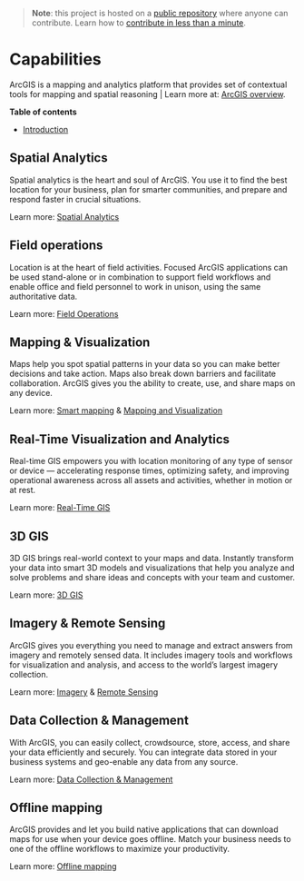 > **Note**: this project is hosted on a [public repository](https://github.com/hhkaos/awesome-arcgis) where anyone can contribute. Learn how to [contribute in less than a minute](https://github.com/hhkaos/awesome-arcgis/blob/master/CONTRIBUTING.md#contributions).

# Capabilities

ArcGIS is a mapping and analytics platform that provides set of contextual tools for mapping and spatial reasoning | Learn more at: [ArcGIS overview](https://www.esri.com/es-es/arcgis/about-arcgis/overview).

<!-- START doctoc generated TOC please keep comment here to allow auto update -->
<!-- DON'T EDIT THIS SECTION, INSTEAD RE-RUN doctoc TO UPDATE -->
**Table of contents**

- [Introduction](#introduction)

<!-- END doctoc generated TOC please keep comment here to allow auto update -->

## Spatial Analytics

Spatial analytics is the heart and soul of ArcGIS. You use it to find the best location for your business, plan for smarter communities, and prepare and respond faster in crucial situations.

Learn more: [Spatial Analytics](./spatial-analysis/README.md)

## Field operations

Location is at the heart of field activities. Focused ArcGIS applications can be used stand-alone or in combination to support field workflows and enable office and field personnel to work in unison, using the same authoritative data.

Learn more: [Field Operations](https://www.esri.com/en-us/arcgis/products/field-operations/overview)

## Mapping & Visualization

Maps help you spot spatial patterns in your data so you can make better decisions and take action. Maps also break down barriers and facilitate collaboration. ArcGIS gives you the ability to create, use, and share maps on any device.

Learn more: [Smart mapping](./smart-mapping/README.md) & [Mapping and Visualization](https://www.esri.com/en-us/arcgis/mapping-visualization)

## Real-Time Visualization and Analytics

Real-time GIS empowers you with location monitoring of any type of sensor or device — accelerating response times, optimizing safety, and improving operational awareness across all assets and activities, whether in motion or at rest.

Learn more: [Real-Time GIS](../../esri/emerging-technologies/iot-rt/README.md)

## 3D GIS

3D GIS brings real-world context to your maps and data. Instantly transform your data into smart 3D models and visualizations that help you analyze and solve problems and share ideas and concepts with your team and customer.

Learn more: [3D GIS](../../esri/business-trends/data-management/3d-data/README.md)

## Imagery & Remote Sensing

ArcGIS gives you everything you need to manage and extract answers from imagery and remotely sensed data. It includes imagery tools and workflows for visualization and analysis, and access to the world’s largest imagery collection.

Learn more: [Imagery](../../esri/business-trends/data-management/imagery-data/) & [Remote Sensing](../../esri/business-trends/remote-sensing/README.md)

## Data Collection & Management

With ArcGIS, you can easily collect, crowdsource, store, access, and share your data efficiently and securely. You can integrate data stored in your business systems and geo-enable any data from any source.

Learn more: [Data Collection & Management](../../esri/business-trends/data-management/README.md)

## Offline mapping

ArcGIS provides and let you build native applications that can download maps for use when your device goes offline. Match your business needs to one of the offline workflows to maximize your productivity.

Learn more: [Offline mapping](./offline/README.md)
